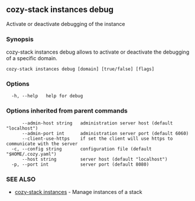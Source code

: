 ## cozy-stack instances debug

Activate or deactivate debugging of the instance

### Synopsis


cozy-stack instances debug allows to activate or deactivate the debugging of a
specific domain.


```
cozy-stack instances debug [domain] [true/false] [flags]
```

### Options

```
  -h, --help   help for debug
```

### Options inherited from parent commands

```
      --admin-host string   administration server host (default "localhost")
      --admin-port int      administration server port (default 6060)
      --client-use-https    if set the client will use https to communicate with the server
  -c, --config string       configuration file (default "$HOME/.cozy.yaml")
      --host string         server host (default "localhost")
  -p, --port int            server port (default 8080)
```

### SEE ALSO

* [cozy-stack instances](cozy-stack_instances.md)	 - Manage instances of a stack


